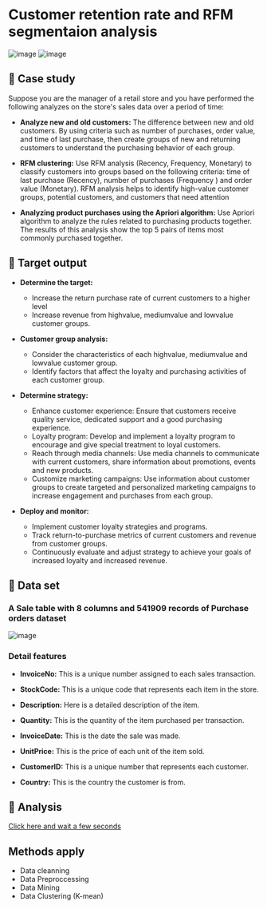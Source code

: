 # Customer retention rate and RFM segmentaion analysis

![image](https://github.com/DooPhiLong/Customer-retention-rate-and-RFM-segmentaion-analysis/assets/120476961/f21ce8e5-74e2-46c3-8c41-515d3973eeb2) ![image](https://github.com/DooPhiLong/Customer-retention-rate-and-RFM-segmentaion-analysis/assets/120476961/af2efb72-1c21-480a-b30a-915149a2d779)


## 💼 Case study
Suppose you are the manager of a retail store and you have performed the following analyzes on the store's sales data over a period of time:

- **Analyze new and old customers:** The difference between new and old customers. By using criteria such as number of purchases, order value, and time of last purchase, then create groups of new and returning customers to understand the purchasing behavior of each group.

- **RFM clustering:** Use RFM analysis (Recency, Frequency, Monetary) to classify customers into groups based on the following criteria: time of last purchase (Recency), number of purchases (Frequency ) and order value (Monetary). RFM analysis helps to identify high-value customer groups, potential customers, and customers that need attention

- **Analyzing product purchases using the Apriori algorithm:** Use Apriori algorithm to analyze the rules related to purchasing products together. The results of this analysis show the top 5 pairs of items most commonly purchased together.

## 🔆 Target output
- **Determine the target:**
     + Increase the return purchase rate of current customers to a higher level
     + Increase revenue from highvalue, mediumvalue and lowvalue customer groups.

- **Customer group analysis:**
     + Consider the characteristics of each highvalue, mediumvalue and lowvalue customer group.
     + Identify factors that affect the loyalty and purchasing activities of each customer group.

- **Determine strategy:**
     + Enhance customer experience: Ensure that customers receive quality service, dedicated support and a good purchasing experience.
     + Loyalty program: Develop and implement a loyalty program to encourage and give special treatment to loyal customers.
     + Reach through media channels: Use media channels to communicate with current customers, share information about promotions, events and new products.
     + Customize marketing campaigns: Use information about customer groups to create targeted and personalized marketing campaigns to increase engagement and purchases from each group.

- **Deploy and monitor:**
     + Implement customer loyalty strategies and programs.
     + Track return-to-purchase metrics of current customers and revenue from customer groups.
     + Continuously evaluate and adjust strategy to achieve your goals of increased loyalty and increased revenue.
## 📁 Data set
### A Sale table with 8 columns and 541909 records of Purchase orders dataset

![image](https://github.com/DooPhiLong/Customer-retention-rate-and-RFM-segmentaion-analysis/assets/120476961/c0c4eed7-e632-479d-837c-d0884dc0d131)


### Detail features
- **InvoiceNo:** This is a unique number assigned to each sales transaction.

- **StockCode:** This is a unique code that represents each item in the store.

- **Description:** Here is a detailed description of the item.

- **Quantity:** This is the quantity of the item purchased per transaction.

- **InvoiceDate:** This is the date the sale was made.

- **UnitPrice:** This is the price of each unit of the item sold.

- **CustomerID:** This is a unique number that represents each customer.

- **Country:** This is the country the customer is from.

## 🔎 Analysis

[Click here and wait a few seconds](https://github.com/DooPhiLong/Customer-retention-rate-and-RFM-segmentaion-analysis/blob/main/Retail%20store%20analysis.ipynb)

## Methods apply
- Data cleanning
- Data Preproccessing
- Data Mining
- Data Clustering (K-mean)
     

